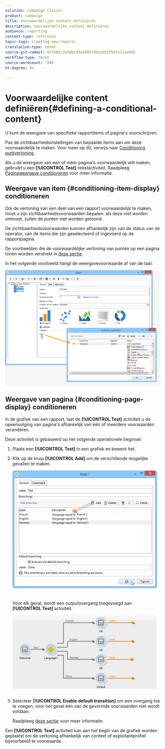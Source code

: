 ```yaml
---
solution: Campaign Classic
product: campaign
title: Voorwaardelijke content definiëren
description: Voorwaardelijke content definiëren
audience: reporting
content-type: reference
topic-tags: creating-new-reports
translation-type: tm+mt
source-git-commit: 972885c3a38bcd3a260574bacbb3f507e11ae05b
workflow-type: tm+mt
source-wordcount: '245'
ht-degree: 8%

---
```



# Voorwaardelijke content definiëren{#defining-a-conditional-content}

U kunt de weergave van specifieke rapportitems of pagina&#39;s voorschrijven.

Pas de zichtbaarheidsinstellingen van bepaalde items aan om deze voorwaardelijk te maken. Voor meer op dit, verwijs naar [Conditioning puntvertoning](#conditioning-item-display).

Als u de weergave van een of meer pagina&#39;s voorwaardelijk wilt maken, gebruikt u een **[!UICONTROL Test]**-tekstactiviteit. Raadpleeg [Paginaweergave conditioneren](#conditioning-page-display) voor meer informatie.

## Weergave van item {#conditioning-item-display} conditioneren

Om de vertoning van een deel van een rapport voorwaardelijk te maken, moet u zijn zichtbaarheidsvoorwaarden bepalen: als deze niet worden ontmoet, zullen de punten niet worden getoond.

De zichtbaarheidsvoorwaarden kunnen afhankelijk zijn van de status van de operator, van de items die zijn geselecteerd of ingevoerd op de rapportpagina.

De voorbeelden die de voorwaardelijke vertoning van punten op een pagina tonen worden verstrekt in [deze sectie](../../web/using/form-rendering.md#defining-fields-conditional-display).

In het volgende voorbeeld hangt de weergavevoorwaarde af van de taal:

![](assets/reporting_display_condition.png)

## Weergave van pagina {#conditioning-page-display} conditioneren

In de grafiek van een rapport, laat de **[!UICONTROL Test]** activiteit u de opeenvolging van pagina&#39;s afhankelijk van één of meerdere voorwaarden veranderen.

Deze activiteit is gebaseerd op het volgende operationele beginsel:

1. Plaats een **[!UICONTROL Test]** in een grafiek en bewerk het.
1. Klik op de knop **[!UICONTROL Add]** om de verschillende mogelijke gevallen te maken.

   ![](assets/reporting_test_sample.png)

   Voor elk geval, wordt een outputovergang toegevoegd aan **[!UICONTROL Test]** activiteit.

   ![](assets/reporting_test_transitions.png)

1. Selecteer **[!UICONTROL Enable default transition]** om een overgang toe te voegen, voor het geval één van de gevormde voorwaarden niet wordt voldaan.

   Raadpleeg [deze sectie](../../web/using/defining-web-forms-page-sequencing.md#conditional-page-display) voor meer informatie.

Een **[!UICONTROL Test]** activiteit kan aan het begin van de grafiek worden geplaatst om de vertoning afhankelijk van context of exploitantprofiel bijvoorbeeld te voorwaarde.
